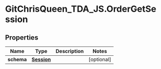 # GitChrisQueen_TDA_JS.OrderGetSession

## Properties
Name | Type | Description | Notes
------------ | ------------- | ------------- | -------------
**schema** | [**Session**](Session.md) |  | [optional] 


